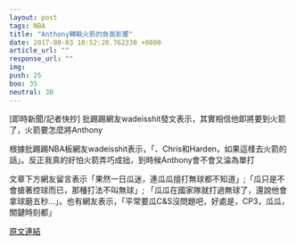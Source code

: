```yaml
---
layout: post
tags: NBA
title: "Anthony轉戰火箭的負面影響"
date: 2017-08-03 10:52:20.762330 +0800
article_url: ""
response_url: ""
img: 
push: 25
boo: 35
neutral: 30
---
```


[即時新聞/記者快抄] 批踢踢網友wadeisshit發文表示，其實相信他即將要到火箭了，火箭要怎麼將Anthony

根據批踢踢NBA板網友wadeisshit表示，「、Chris和Harden，如果這樣去火箭的話」。反正我真的好怕火箭弄巧成拙，到時候Anthony會不會又淪為單打

文章下方網友留言表示「果然一日瓜迷，連瓜瓜擅打無球都不知道」;「瓜只是不會搶著控球而已，那種打法不叫無球」; 「瓜瓜在國家隊就打過無球了，還說他會拿球磨五秒...」。也有網友表示，「平常要瓜C&S沒問題吧，好處是，CP3，瓜瓜，關鍵時刻都」

<a href = "https://www.ptt.cc/bbs/NBA/M.1500905637.A.D7D.html">原文連結</a>

